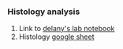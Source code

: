 ### Histology analysis

1. Link to [delany's lab notebook](https://drlawson.github.io/Oyster-Pics-for-Matt/)
2. Histology [google sheet](https://docs.google.com/spreadsheets/d/1fqYHdkFAxkhkaCjyz1m-wtLuHCWAQXIDzCgza5Ya_9I/edit?usp=sharing)
